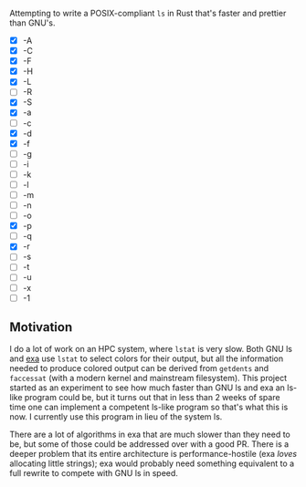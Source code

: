 Attempting to write a POSIX-compliant `ls` in Rust that's faster and prettier than GNU's.

- [x] -A
- [x] -C
- [x] -F
- [x] -H
- [x] -L
- [ ] -R
- [x] -S
- [x] -a
- [ ] -c
- [x] -d
- [x] -f
- [ ] -g
- [ ] -i
- [ ] -k
- [ ] -l
- [ ] -m
- [ ] -n
- [ ] -o
- [x] -p
- [ ] -q
- [x] -r
- [ ] -s
- [ ] -t
- [ ] -u
- [ ] -x
- [ ] -1

## Motivation

I do a lot of work on an HPC system, where `lstat` is very slow. Both GNU ls and [exa](https://github.com/ogham/exa) use `lstat` to select colors for their output, but all the information needed to produce colored output can be derived from `getdents` and `faccessat` (with a modern kernel and mainstream filesystem).
This project started as an experiment to see how much faster than GNU ls and exa an ls-like program could be, but it turns out that in less than 2 weeks of spare time one can implement a competent ls-like program so that's what this is now. I currently use this program in lieu of the system ls.

There are a lot of algorithms in exa that are much slower than they need to be, but some of those could be addressed over with a good PR. There is a deeper problem that its entire architecture is performance-hostile (exa _loves_ allocating little strings); exa would probably need something equivalent to a full rewrite to compete with GNU ls in speed.

